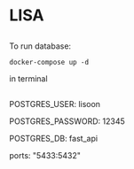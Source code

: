 # LISA


## 
To run database: 
```
docker-compose up -d
```
in terminal 

##
POSTGRES_USER: lisoon

POSTGRES_PASSWORD: 12345

POSTGRES_DB: fast_api

ports: "5433:5432"